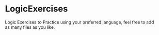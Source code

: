 # LogicExercises
Logic Exercises to Practice using your preferred language, feel free to add as many files as you like.
